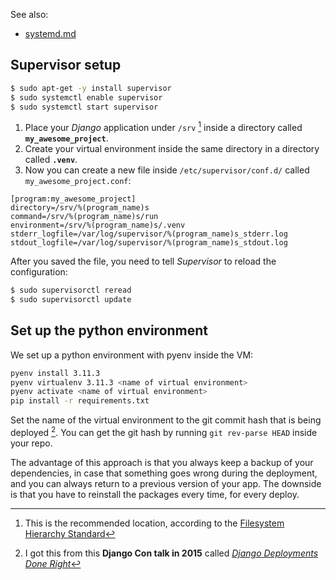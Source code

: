 See also:
* [systemd.md](/tools/systemd.md)



## Supervisor setup

```bash
$ sudo apt-get -y install supervisor
$ sudo systemctl enable supervisor
$ sudo systemctl start supervisor
```

1. Place your *Django* application under `/srv` [^srv] inside a directory called **`my_awesome_project`**.
2. Create your virtual environment inside the same directory in a directory called **`.venv`**.
3. Now you can create a new file inside `/etc/supervisor/conf.d/` called `my_awesome_project.conf`:

```init
[program:my_awesome_project]
directory=/srv/%(program_name)s
command=/srv/%(program_name)s/run
environment=/srv/%(program_name)s/.venv
stderr_logfile=/var/log/supervisor/%(program_name)s_stderr.log
stdout_logfile=/var/log/supervisor/%(program_name)s_stdout.log
```

After you saved the file, you need to tell *Supervisor* to reload the configuration:

```bash
$ sudo supervisorctl reread
$ sudo supervisorctl update
```


## Set up the python environment

We set up a python environment with pyenv inside the VM:

```bash
pyenv install 3.11.3
pyenv virtualenv 3.11.3 <name of virtual environment>
pyenv activate <name of virtual environment>
pip install -r requirements.txt
```

Set the name of the virtual environment to the git commit hash that is being deployed [^deployment-done-right].
You can get the git hash by running `git rev-parse HEAD` inside your repo.

The advantage of this approach is that you always keep a backup of your dependencies, in case that something goes wrong during the deployment, and you can always return to a previous version of your app.
The downside is that you have to reinstall the packages every time, for every deploy.

[^deployment-done-right]: I got this from this **Django Con talk in 2015** called [*Django Deployments Done Right*](https://www.youtube.com/watch?v=SUczHTa7WmQ)

[^srv]: This is the recommended location, according to the [Filesystem Hierarchy Standard](https://refspecs.linuxfoundation.org/FHS_3.0/fhs/index.html)
